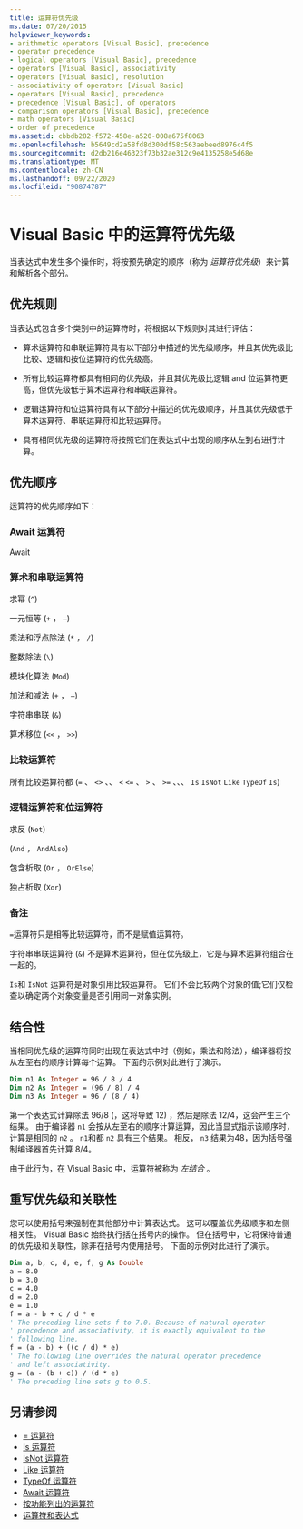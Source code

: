 ```yaml
---
title: 运算符优先级
ms.date: 07/20/2015
helpviewer_keywords:
- arithmetic operators [Visual Basic], precedence
- operator precedence
- logical operators [Visual Basic], precedence
- operators [Visual Basic], associativity
- operators [Visual Basic], resolution
- associativity of operators [Visual Basic]
- operators [Visual Basic], precedence
- precedence [Visual Basic], of operators
- comparison operators [Visual Basic], precedence
- math operators [Visual Basic]
- order of precedence
ms.assetid: cbbdb282-f572-458e-a520-008a675f8063
ms.openlocfilehash: b5649cd2a58fd8d300df58c563aebeed8976c4f5
ms.sourcegitcommit: d2db216e46323f73b32ae312c9e4135258e5d68e
ms.translationtype: MT
ms.contentlocale: zh-CN
ms.lasthandoff: 09/22/2020
ms.locfileid: "90874787"
---
```

# <a name="operator-precedence-in-visual-basic"></a>Visual Basic 中的运算符优先级

当表达式中发生多个操作时，将按预先确定的顺序（称为 *运算符优先级*）来计算和解析各个部分。

## <a name="precedence-rules"></a>优先规则

 当表达式包含多个类别中的运算符时，将根据以下规则对其进行评估：

- 算术运算符和串联运算符具有以下部分中描述的优先级顺序，并且其优先级比比较、逻辑和按位运算符的优先级高。

- 所有比较运算符都具有相同的优先级，并且其优先级比逻辑 and 位运算符更高，但优先级低于算术运算符和串联运算符。

- 逻辑运算符和位运算符具有以下部分中描述的优先级顺序，并且其优先级低于算术运算符、串联运算符和比较运算符。

- 具有相同优先级的运算符将按照它们在表达式中出现的顺序从左到右进行计算。

## <a name="precedence-order"></a>优先顺序

 运算符的优先顺序如下：

### <a name="await-operator"></a>Await 运算符

 Await

### <a name="arithmetic-and-concatenation-operators"></a>算术和串联运算符

 求幂 (`^`) 

 一元恒等 (`+` ， `–`) 

 乘法和浮点除法 (`*` ， `/`) 

 整数除法 (`\`) 

 模块化算法 (`Mod`) 

 加法和减法 (`+` ， `–`) 

 字符串串联 (`&`) 

 算术移位 (`<<` ， `>>`) 

### <a name="comparison-operators"></a>比较运算符

 所有比较运算符都 (`=` 、 `<>` 、、 `<` `<=` 、 `>` 、 `>=` 、、、 `Is` `IsNot` `Like` `TypeOf` `Is`) 

### <a name="logical-and-bitwise-operators"></a>逻辑运算符和位运算符

 求反 (`Not`) 

  (`And` ， `AndAlso`) 

 包含析取 (`Or` ， `OrElse`) 

 独占析取 (`Xor`) 

### <a name="comments"></a>备注

 `=`运算符只是相等比较运算符，而不是赋值运算符。

 字符串串联运算符 (`&`) 不是算术运算符，但在优先级上，它是与算术运算符组合在一起的。

 `Is`和 `IsNot` 运算符是对象引用比较运算符。 它们不会比较两个对象的值;它们仅检查以确定两个对象变量是否引用同一对象实例。

## <a name="associativity"></a>结合性

 当相同优先级的运算符同时出现在表达式中时（例如，乘法和除法），编译器将按从左至右的顺序计算每个运算。 下面的示例对此进行了演示。

```vb
Dim n1 As Integer = 96 / 8 / 4
Dim n2 As Integer = (96 / 8) / 4
Dim n3 As Integer = 96 / (8 / 4)
```

 第一个表达式计算除法 96/8 (，这将导致 12) ，然后是除法 12/4，这会产生三个结果。 由于编译器 `n1` 会按从左至右的顺序计算运算，因此当显式指示该顺序时，计算是相同的 `n2` 。 `n1`和都 `n2` 具有三个结果。 相反， `n3` 结果为48，因为括号强制编译器首先计算 8/4。

 由于此行为，在 Visual Basic 中，运算符被称为 *左结合* 。

## <a name="overriding-precedence-and-associativity"></a>重写优先级和关联性

 您可以使用括号来强制在其他部分中计算表达式。 这可以覆盖优先级顺序和左侧相关性。 Visual Basic 始终执行括在括号内的操作。 但在括号中，它将保持普通的优先级和关联性，除非在括号内使用括号。 下面的示例对此进行了演示。

```vb
Dim a, b, c, d, e, f, g As Double
a = 8.0
b = 3.0
c = 4.0
d = 2.0
e = 1.0
f = a - b + c / d * e
' The preceding line sets f to 7.0. Because of natural operator
' precedence and associativity, it is exactly equivalent to the
' following line.
f = (a - b) + ((c / d) * e)
' The following line overrides the natural operator precedence
' and left associativity.
g = (a - (b + c)) / (d * e)
' The preceding line sets g to 0.5.
```

## <a name="see-also"></a>另请参阅

- [= 运算符](assignment-operator.md)
- [Is 运算符](is-operator.md)
- [IsNot 运算符](isnot-operator.md)
- [Like 运算符](like-operator.md)
- [TypeOf 运算符](typeof-operator.md)
- [Await 运算符](await-operator.md)
- [按功能列出的运算符](operators-listed-by-functionality.md)
- [运算符和表达式](../../programming-guide/language-features/operators-and-expressions/index.md)
